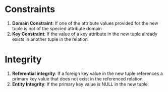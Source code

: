 # Constraints

1. **Domain Constraint**: If one of the attribute values provided for the new tuple is not of the specied attribute domain
2. **Key Constraint**: If the value of a key attribute in the new tuple already exists in another tuple in the relation

# Integrity

1. **Referential integrity**: If a foreign key value in the new tuple references a primary key value that does not exist in the referenced relation
2. **Entity Integrity**: If the primary key value is NULL in the new tuple